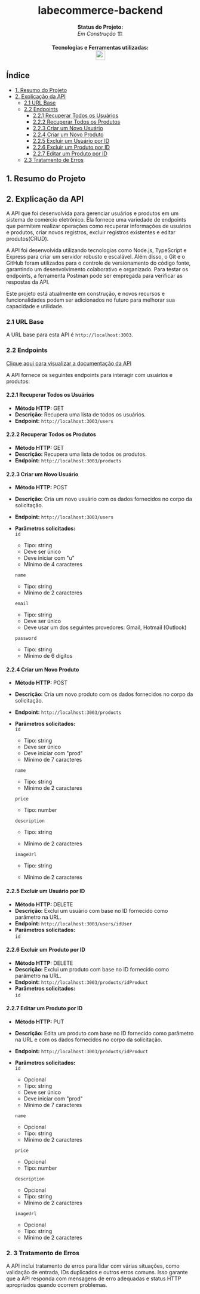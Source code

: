 <h1 align="center">labecommerce-backend</h1>
<div align="center">

<!-- ![funcionamento-site-gif](./pokedex/src/assets/images/site.gif) -->

<!-- Clique [aqui](https://project-pokedex-cyan.vercel.app/) para conferir o resultado final! -->

<p align="center"><strong>Status do Projeto:<br></strong> <i>Em Construção</i> 🏗 </p>

<!-- <p>✔</p> -->

</div>

<p align="center">
<span><strong>Tecnologias e Ferramentas utilizadas:</strong></span>
<br>
  <a href="https://skillicons.dev">
    <img src="https://skillicons.dev/icons?i=nodejs,typescript,express,git,github,postman,mysql,sqlite" style="height: 25px;"/>
  </a>
</p>

## Índice

-   [1. Resumo do Projeto](#1-resumo-do-projeto)
-   [2. Explicação da API](#2-explicação-da-api)
    -   [2.1 URL Base](#21-url-base)
    -   [2.2 Endpoints](#22-endpoints)
        -   [2.2.1 Recuperar Todos os Usuários](#221-recuperar-todos-os-usuários)
        -   [2.2.2 Recuperar Todos os Produtos](#222-recuperar-todos-os-produtos)
        -   [2.2.3 Criar um Novo Usuário](#223-criar-um-novo-usuário)
        -   [2.2.4 Criar um Novo Produto](#224-criar-um-novo-produto)
        -   [2.2.5 Excluir um Usuário por ID](#225-excluir-um-usuário-por-id)
        -   [2.2.6 Excluir um Produto por ID](#226-excluir-um-produto-por-id)
        -   [2.2.7 Editar um Produto por ID](#227-editar-um-produto-por-id)
    -   [2.3 Tratamento de Erros](#2-3-tratamento-de-erros)

## 1. Resumo do Projeto

## 2. Explicação da API

A API que foi desenvolvida para gerenciar usuários e produtos em um sistema de comércio eletrônico. Ela fornece uma variedade de endpoints que permitem realizar operações como recuperar informações de usuários e produtos, criar novos registros, excluir registros existentes e editar produtos(CRUD).

A API foi desenvolvida utilizando tecnologias como Node.js, TypeScript e Express para criar um servidor robusto e escalável. Além disso, o Git e o GitHub foram utilizados para o controle de versionamento do código fonte, garantindo um desenvolvimento colaborativo e organizado. Para testar os endpoints, a ferramenta Postman pode ser empregada para verificar as respostas da API.

Este projeto está atualmente em construção, e novos recursos e funcionalidades podem ser adicionados no futuro para melhorar sua capacidade e utilidade.

### 2.1 URL Base

A URL base para esta API é `http://localhost:3003`.

### 2.2 Endpoints

[Clique aqui para visualizar a documentação da API](https://documenter.getpostman.com/view/28316385/2s9YCBsofL#038765ca-c528-4237-a382-6730cdccb12c)

A API fornece os seguintes endpoints para interagir com usuários e produtos:

#### 2.2.1 Recuperar Todos os Usuários

-   **Método HTTP:** GET
-   **Descrição:** Recupera uma lista de todos os usuários.
-   **Endpoint:** `http://localhost:3003/users`

#### 2.2.2 Recuperar Todos os Produtos

-   **Método HTTP:** GET
-   **Descrição:** Recupera uma lista de todos os produtos.
-   **Endpoint:** `http://localhost:3003/products`

#### 2.2.3 Criar um Novo Usuário

-   **Método HTTP:** POST
-   **Descrição:** Cria um novo usuário com os dados fornecidos no corpo da solicitação.
-   **Endpoint:** `http://localhost:3003/users`
-   **Parâmetros solicitados:**<br>
    `id`

    -   Tipo: string
    -   Deve ser único
    -   Deve iniciar com "u"
    -   Mínimo de 4 caracteres

    `name`

    -   Tipo: string
    -   Mínimo de 2 caracteres

    `email`

    -   Tipo: string
    -   Deve ser único
    -   Deve usar um dos seguintes provedores: Gmail, Hotmail (Outlook)

    `password`

    -   Tipo: string
    -   Mínimo de 6 dígitos

#### 2.2.4 Criar um Novo Produto

-   **Método HTTP:** POST
-   **Descrição:** Cria um novo produto com os dados fornecidos no corpo da solicitação.
-   **Endpoint:** `http://localhost:3003/products`
-   **Parâmetros solicitados:**<br>
    `id`

    -   Tipo: string
    -   Deve ser único
    -   Deve iniciar com "prod"
    -   Mínimo de 7 caracteres

    `name`

    -   Tipo: string
    -   Mínimo de 2 caracteres

    `price`

    -   Tipo: number

    `description`

    -   Tipo: string

    -   Mínimo de 2 caracteres

    `imageUrl`

    -   Tipo: string

    -   Mínimo de 2 caracteres

#### 2.2.5 Excluir um Usuário por ID

-   **Método HTTP:** DELETE
-   **Descrição:** Exclui um usuário com base no ID fornecido como parâmetro na URL.
-   **Endpoint:** `http://localhost:3003/users/idUser`
-   **Parâmetros solicitados:**<br>
    `id`

#### 2.2.6 Excluir um Produto por ID

-   **Método HTTP:** DELETE
-   **Descrição:** Exclui um produto com base no ID fornecido como parâmetro na URL.
-   **Endpoint:** `http://localhost:3003/products/idProduct`
-   **Parâmetros solicitados:**<br>
    `id`

#### 2.2.7 Editar um Produto por ID

-   **Método HTTP:** PUT
-   **Descrição:** Edita um produto com base no ID fornecido como parâmetro na URL e com os dados fornecidos no corpo da solicitação.
-   **Endpoint:** `http://localhost:3003/products/idProduct`
-   **Parâmetros solicitados:**<br>
    `id`

    -   Opcional
    -   Tipo: string
    -   Deve ser único
    -   Deve iniciar com "prod"
    -   Mínimo de 7 caracteres

    `name`

    -   Opcional
    -   Tipo: string
    -   Mínimo de 2 caracteres

    `price`

    -   Opcional
    -   Tipo: number

    `description`

    -   Opcional
    -   Tipo: string
    -   Mínimo de 2 caracteres

    `imageUrl`

    -   Opcional
    -   Tipo: string
    -   Mínimo de 2 caracteres

### 2. 3 Tratamento de Erros

A API inclui tratamento de erros para lidar com várias situações, como validação de entrada, IDs duplicados e outros erros comuns. Isso garante que a API responda com mensagens de erro adequadas e status HTTP apropriados quando ocorrem problemas.
